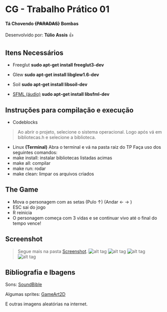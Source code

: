 # CG - Trabalho Prático 01
#### Tá Chovendo ~~{PARADAS}~~ Bombas

 Desenvolvido por: **Túlio Assis** :+1:
## Itens Necessários
 - Freeglut **sudo apt-get install freeglut3-dev**

 - Glew **sudo apt-get install libglew1.6-dev**

 - Soil **sudo apt-get install libsoil-dev**

 - [SFML (áudio)](http://www.sfml-dev.org/)  **sudo apt-get install libsfml-dev**


## Instruções para compilação e execução
 - Codeblocks
> Ao abrir o projeto, selecione o sistema operacional.
> Logo após vá em bibliotecas.h e selecione a biblioteca.

 - Linux **(Terminal)**
 Abra o terminal e vá na pasta raiz do TP
 Faça uso dos seguintes comandos:
 - make install: instalar bibliotecas listadas acimas
 - make all: compilar
 - make run: rodar
 - make clean: limpar os arquivos criados

## The Game
- Mova o personagem com as setas  (Pulo ↑) (Andar ← → )
- ESC sai do jogo
- R reinicia
- O personagem começa com 3 vidas e se continuar vivo até o final do tempo vence!
## Screenshot
> Segue mais na pasta [Screenshot](./Screenshot).
![alt tag](https://github.com/tuliooassis/CG-TaChovendoBombas/blob/master/Screenshot/1%20Tela%20inicial.png)
![alt tag](https://github.com/tuliooassis/CG-TaChovendoBombas/blob/master/Screenshot/3%20Selecionar%20Personagem.png)
![alt tag](https://github.com/tuliooassis/CG-TaChovendoBombas/blob/master/Screenshot/5%20Pulo.png)
![alt tag](https://github.com/tuliooassis/CG-TaChovendoBombas/blob/master/Screenshot/7%20Fase%202.png)


## Bibliografia e Ibagens
Sons: [SoundBible](http://soundbible.com/tags-game.html)

Algumas sprites: [GameArt2D](http://www.gameart2d.com)

E outras imagens aleatórias na internet.
